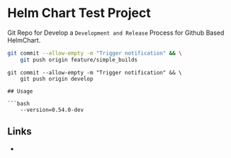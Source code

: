 # Helm Chart Test Project 

Git Repo for Develop a ```Development and Release``` Process for Github Based HelmChart. 

```bash
git commit --allow-empty -m "Trigger notification" && \
    git push origin feature/simple_builds
```

```
git commit --allow-empty -m "Trigger notification" && \
    git push origin develop

## Usage

```bash
    --version=0.54.0-dev
```

## Links

* []()
